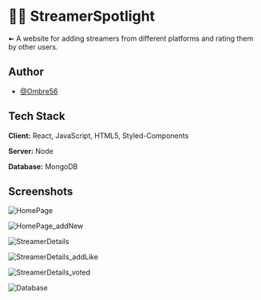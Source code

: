 # 👩‍💻 StreamerSpotlight

➼ A website for adding streamers from different platforms and rating them by other users.


## Author

- [@Ombre56](https://www.github.com/Ombre56)


## Tech Stack

**Client:** React, JavaScript, HTML5, Styled-Components

**Server:** Node

**Database:** MongoDB


## Screenshots

![HomePage](https://github.com/Ombre56/StreamerSpotlight/assets/18633930/694d0df8-93c6-4a94-b132-a6de875339f6)

![HomePage_addNew](https://github.com/Ombre56/StreamerSpotlight/assets/18633930/687cfdd7-72a5-4197-93ec-e07e6480997c)

![StreamerDetails](https://github.com/Ombre56/StreamerSpotlight/assets/18633930/24b80d5b-a12a-4812-8ced-453ae09fa196)

![StreamerDetails_addLike](https://github.com/Ombre56/StreamerSpotlight/assets/18633930/fcb40838-9290-41ae-bbe5-617377dd41fe)

![StreamerDetails_voted](https://github.com/Ombre56/StreamerSpotlight/assets/18633930/e3d543ec-ca05-49ce-9367-b201e16678a2)

![Database](https://github.com/Ombre56/StreamerSpotlight/assets/18633930/ad9f034c-f3c9-40b0-8f82-54091950e4d8)
